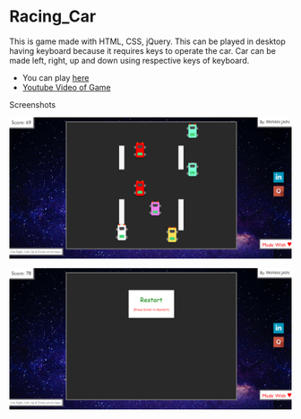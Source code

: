 # Racing_Car
This is game made with HTML, CSS, jQuery. This can be played in desktop having keyboard because it requires keys to operate the car.
Car can be made left, right, up and down using respective keys of keyboard.

- You can play <a href="http://jainpa1.000webhostapp.com/">here</a>
- [Youtube Video of Game](https://youtu.be/R_1JtbjRAAo) 

Screenshots

![alt text](https://github.com/jainpawan21/Racing_Car/blob/master/Screenshot3.png)


![alt text](https://github.com/jainpawan21/Racing_Car/blob/master/screenshot4.png)




